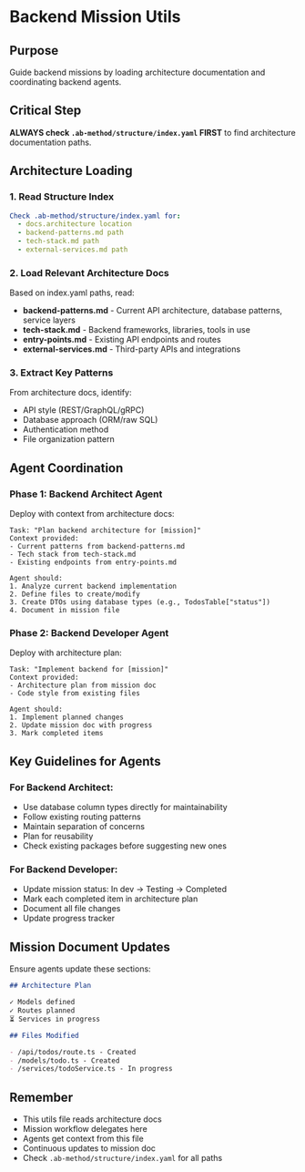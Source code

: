 # Backend Mission Utils

## Purpose

Guide backend missions by loading architecture documentation and coordinating backend agents.

## Critical Step

**ALWAYS check `.ab-method/structure/index.yaml` FIRST** to find architecture documentation paths.

## Architecture Loading

### 1. Read Structure Index

```yaml
Check .ab-method/structure/index.yaml for:
  - docs.architecture location
  - backend-patterns.md path
  - tech-stack.md path
  - external-services.md path
```

### 2. Load Relevant Architecture Docs

Based on index.yaml paths, read:

- **backend-patterns.md** - Current API architecture, database patterns, service layers
- **tech-stack.md** - Backend frameworks, libraries, tools in use
- **entry-points.md** - Existing API endpoints and routes
- **external-services.md** - Third-party APIs and integrations

### 3. Extract Key Patterns

From architecture docs, identify:

- API style (REST/GraphQL/gRPC)
- Database approach (ORM/raw SQL)
- Authentication method
- File organization pattern

## Agent Coordination

### Phase 1: Backend Architect Agent

Deploy with context from architecture docs:

```
Task: "Plan backend architecture for [mission]"
Context provided:
- Current patterns from backend-patterns.md
- Tech stack from tech-stack.md
- Existing endpoints from entry-points.md

Agent should:
1. Analyze current backend implementation
2. Define files to create/modify
3. Create DTOs using database types (e.g., TodosTable["status"])
4. Document in mission file
```

### Phase 2: Backend Developer Agent

Deploy with architecture plan:

```
Task: "Implement backend for [mission]"
Context provided:
- Architecture plan from mission doc
- Code style from existing files

Agent should:
1. Implement planned changes
2. Update mission doc with progress
3. Mark completed items
```

## Key Guidelines for Agents

### For Backend Architect:

- Use database column types directly for maintainability
- Follow existing routing patterns
- Maintain separation of concerns
- Plan for reusability
- Check existing packages before suggesting new ones

### For Backend Developer:

- Update mission status: In dev → Testing → Completed
- Mark each completed item in architecture plan
- Document all file changes
- Update progress tracker

## Mission Document Updates

Ensure agents update these sections:

```markdown
## Architecture Plan

✓ Models defined
✓ Routes planned
⏳ Services in progress

## Files Modified

- /api/todos/route.ts - Created
- /models/todo.ts - Created
- /services/todoService.ts - In progress
```

## Remember

- This utils file reads architecture docs
- Mission workflow delegates here
- Agents get context from this file
- Continuous updates to mission doc
- Check `.ab-method/structure/index.yaml` for all paths
